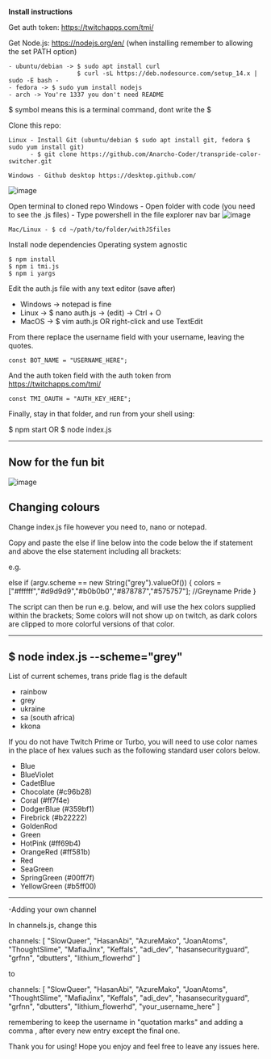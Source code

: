 
**Install instructions**

Get auth token: https://twitchapps.com/tmi/

Get Node.js: https://nodejs.org/en/ (when installing remember to allowing the set PATH option)
    
    - ubuntu/debian -> $ sudo apt install curl
                       $ curl -sL https://deb.nodesource.com/setup_14.x | sudo -E bash -
    - fedora -> $ sudo yum install nodejs
    - arch -> You're 1337 you don't need README
       
$ symbol means this is a terminal command, dont write the $

Clone this repo:

    Linux - Install Git (ubuntu/debian $ sudo apt install git, fedora $ sudo yum install git)
          - $ git clone https://github.com/Anarcho-Coder/transpride-color-switcher.git
          
    Windows - Github desktop https://desktop.github.com/
    
![image](https://user-images.githubusercontent.com/103317937/162592385-cf7e5800-2842-4b1c-8e97-4dba81e2b116.png)

    
Open terminal to cloned repo
    Windows - Open folder with code (you need to see the .js files)
            - Type powershell in the file explorer nav bar
    ![image](https://user-images.githubusercontent.com/103317937/162575046-dba5d9e5-fcc3-413e-a569-153ed7872699.png)
    
    Mac/Linux - $ cd ~/path/to/folder/withJSfiles
    
Install node dependencies
    Operating system agnostic
    
    $ npm install
    $ npm i tmi.js
    $ npm i yargs
    
 
 Edit the auth.js file with any text editor (save after)
   - Windows -> notepad is fine
   - Linux -> $ nano auth.js -> (edit) -> Ctrl + O
   - MacOS -> $ vim auth.js OR right-click and use TextEdit
    


From there replace the username field with your username, leaving the quotes.
    
    const BOT_NAME = "USERNAME_HERE"; 
    
    
And the auth token field with the auth token from https://twitchapps.com/tmi/
    
    const TMI_OAUTH = "AUTH_KEY_HERE"; 
    
   
Finally, stay in that folder, and run from your shell using:
   
   $ npm start
OR
   $ node index.js

--------------------
Now for the fun bit
--------------------
![image](https://user-images.githubusercontent.com/103317937/162575415-53d3dac3-5494-4248-b4f8-05fa02ae3120.png)

Changing colours
---------------------------------------------------------------
Change index.js file however you need to, nano or notepad.

Copy and paste the else if line below into the code below the if statement and above the else statement including all brackets:

e.g.

else if (argv.scheme == new String("grey").valueOf()) {
                colors = ["#ffffff","#d9d9d9","#b0b0b0","#878787","#575757"]; //Greyname Pride
}

The script can then be run e.g. below, and will use the hex colors supplied within the brackets; 
Some colors will not show up on twitch, as dark colors are clipped to more colorful versions of that color. 

---------------------------------------
$ node index.js --scheme="grey" 
---------------------------------------
List of current schemes, trans pride flag is the default
- rainbow
- grey
- ukraine
- sa (south africa)
- kkona

If you do not have Twitch Prime or Turbo, you will need to use color names in the place of hex values such as the following standard user colors below.

- Blue
- BlueViolet
- CadetBlue
- Chocolate (#c96b28)
- Coral (#ff7f4e)
- DodgerBlue (#359bf1)
- Firebrick (#b22222)
- GoldenRod
- Green
- HotPink (#ff69b4)
- OrangeRed (#ff581b)
- Red
- SeaGreen
- SpringGreen (#00ff7f)
- YellowGreen (#b5ff00)


-----------------------------------------------------

-Adding your own channel

In channels.js, change this

channels: [
        "SlowQueer",
        "HasanAbi",
        "AzureMako",
        "JoanAtoms",
        "ThoughtSlime",
        "MafiaJinx",
        "Keffals",
        "adi_dev",
        "hasansecurityguard",
        "grfnn",
        "dbutters",
        "lithium_flowerhd"
    ]

to 

channels: [
        "SlowQueer",
        "HasanAbi",
        "AzureMako",
        "JoanAtoms",
        "ThoughtSlime",
        "MafiaJinx",
        "Keffals",
        "adi_dev",
        "hasansecurityguard",
        "grfnn",
        "dbutters",
        "lithium_flowerhd",
        "your_username_here"
    ]

remembering to keep the username in "quotation marks" and adding a comma , after every new entry except the final one. 

Thank you for using! Hope you enjoy and feel free to leave any issues here.
